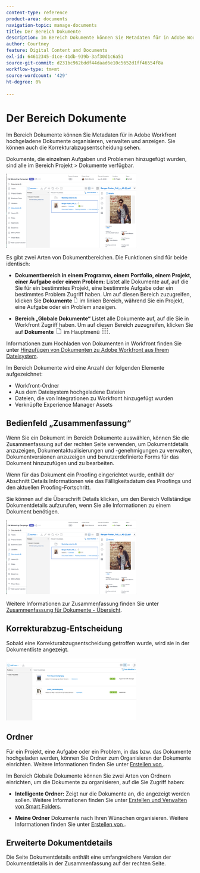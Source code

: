 ```yaml
---
content-type: reference
product-area: documents
navigation-topic: manage-documents
title: Der Bereich Dokumente
description: Im Bereich Dokumente können Sie Metadaten für in Adobe Workfront hochgeladene Dokumente organisieren, verwalten und anzeigen. Sie können auch die Korrekturabzugsentscheidung sehen.
author: Courtney
feature: Digital Content and Documents
exl-id: 64612345-d1ce-41db-939b-3af30d1c6a51
source-git-commit: d231bc962bddf44daad6e10c5652d1ff46554f8a
workflow-type: tm+mt
source-wordcount: '429'
ht-degree: 0%

---
```


# Der Bereich Dokumente

Im Bereich Dokumente können Sie Metadaten für in Adobe Workfront hochgeladene Dokumente organisieren, verwalten und anzeigen. Sie können auch die Korrekturabzugsentscheidung sehen.

Dokumente, die einzelnen Aufgaben und Problemen hinzugefügt wurden, sind alle im Bereich Projekt > Dokumente verfügbar.

![Bereich Dokumente](assets/documents-area-v2-350x199.png)

Es gibt zwei Arten von Dokumentbereichen. Die Funktionen sind für beide identisch:

* **Dokumentbereich in einem Programm, einem Portfolio, einem Projekt, einer Aufgabe oder einem Problem:** Listet alle Dokumente auf, auf die Sie für ein bestimmtes Projekt, eine bestimmte Aufgabe oder ein bestimmtes Problem Zugriff haben. Um auf diesen Bereich zuzugreifen, klicken Sie **Dokumente** ![Symbol „Dokumente](assets/document-icon-12x14.png) im linken Bereich, während Sie ein Projekt, eine Aufgabe oder ein Problem anzeigen.

* **Bereich „Globale Dokumente“** Listet alle Dokumente auf, auf die Sie in Workfront Zugriff haben. Um auf diesen Bereich zuzugreifen, klicken Sie auf **Dokumente** ![Dokumentensymbol](assets/document-icon.png) im Hauptmenü ![Hauptmenüsymbol](assets/main-menu-icon.png).

Informationen zum Hochladen von Dokumenten in Workfront finden Sie unter [Hinzufügen von Dokumenten zu Adobe Workfront aus Ihrem Dateisystem](../../documents/adding-documents-to-workfront/add-documents-from-file-system.md).


Im Bereich Dokumente wird eine Anzahl der folgenden Elemente aufgezeichnet:

* Workfront-Ordner
* Aus dem Dateisystem hochgeladene Dateien
* Dateien, die von Integrationen zu Workfront hinzugefügt wurden
* Verknüpfte Experience Manager Assets

## Bedienfeld „Zusammenfassung“

Wenn Sie ein Dokument im Bereich Dokumente auswählen, können Sie die Zusammenfassung auf der rechten Seite verwenden, um Dokumentdetails anzuzeigen, Dokumentaktualisierungen und -genehmigungen zu verwalten, Dokumentversionen anzuzeigen und benutzerdefinierte Forms für das Dokument hinzuzufügen und zu bearbeiten.

Wenn für das Dokument ein Proofing eingerichtet wurde, enthält der Abschnitt Details Informationen wie das Fälligkeitsdatum des Proofings und den aktuellen Proofing-Fortschritt.

Sie können auf die Überschrift Details klicken, um den Bereich Vollständige Dokumentdetails aufzurufen, wenn Sie alle Informationen zu einem Dokument benötigen.

![Bereich Dokumente](assets/documents-area-v2-350x199.png)

Weitere Informationen zur Zusammenfassung finden Sie unter [Zusammenfassung für Dokumente - Übersicht](../../documents/managing-documents/summary-for-documents.md).

## Korrekturabzug-Entscheidung

Sobald eine Korrekturabzugsentscheidung getroffen wurde, wird sie in der Dokumentliste angezeigt.

![Korrekturabzugsentscheidung in Dokumentliste](assets/proof-decision---doc-list-350x168.png)

## Ordner

Für ein Projekt, eine Aufgabe oder ein Problem, in das bzw. das Dokumente hochgeladen werden, können Sie Ordner zum Organisieren der Dokumente einrichten. Weitere Informationen finden Sie unter [Erstellen von ](../../documents/organizing-documents/create-documents-folder.md).

Im Bereich Globale Dokumente können Sie zwei Arten von Ordnern einrichten, um die Dokumente zu organisieren, auf die Sie Zugriff haben:

* **Intelligente Ordner:** Zeigt nur die Dokumente an, die angezeigt werden sollen. Weitere Informationen finden Sie unter [Erstellen und Verwalten von Smart Folders](../../documents/organizing-documents/create-manage-smart-folders.md).

* **Meine Ordner** Dokumente nach Ihren Wünschen organisieren. Weitere Informationen finden Sie unter [Erstellen von ](../../documents/organizing-documents/create-documents-folder.md).

## Erweiterte Dokumentdetails

Die Seite Dokumentdetails enthält eine umfangreichere Version der Dokumentdetails in der Zusammenfassung auf der rechten Seite.
